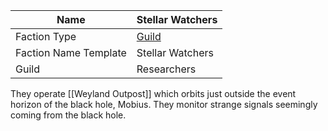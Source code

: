 | Name                  | Stellar Watchers                                            |
| --------------------- | ----------------------------------------------------------- |
| Faction Type          | [Guild](datasworn:oracle_rollable:starforged/faction/guild) |
| Faction Name Template | Stellar Watchers                                            |
| Guild                 | Researchers                                                 |

They operate [[Weyland Outpost]] which orbits just outside the event horizon of the black hole, Mobius. They monitor strange signals seemingly coming from the black hole. 